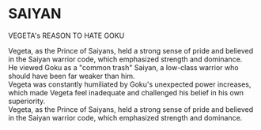 # SAIYAN
VEGETA's REASON TO HATE GOKU 


Vegeta, as the Prince of Saiyans, held a strong sense of pride and believed in the Saiyan warrior code, which emphasized strength and dominance.<br>
            He viewed Goku as a "common trash" Saiyan, a low-class warrior who should have been far weaker than him.<br>Vegeta was constantly humiliated by Goku's unexpected power increases, which made Vegeta feel inadequate and challenged his belief in his own superiority. <br>
            Vegeta, as the Prince of Saiyans, held a strong sense of pride and believed in the Saiyan warrior code, which emphasized strength and dominance.
        
